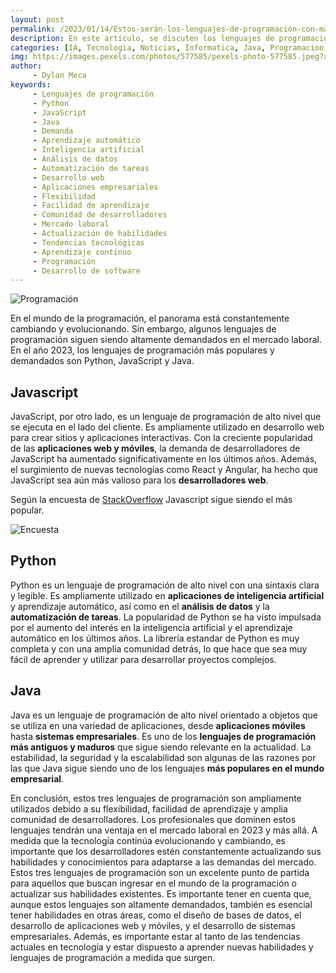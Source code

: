 ```yaml
---
layout: post
permalink: /2023/01/14/Estos-serán-los-lenguajes-de-programación-con-más-demanda-en-2023.html
description: En este artículo, se discuten los lenguajes de programación más demandados en el año 2023; Python, JavaScript y Java. Se detallan las razones por las que estos lenguajes son populares y ampliamente utilizados en aplicaciones de inteligencia artificial, aprendizaje automático, análisis de datos, automatización de tareas, desarrollo web y desarrollo de aplicaciones empresariales. Además, se destaca la importancia de actualizar constantemente las habilidades de los desarrolladores para adaptarse a las demandas del mercado.
categories: [IA, Tecnologia, Noticias, Informatica, Java, Programacion, Python, Javascript]
img: https://images.pexels.com/photos/577585/pexels-photo-577585.jpeg?auto=compress&cs=tinysrgb&w=1260&h=750&dpr=1
author: 
     - Dylan Meca
keywords:
     - Lenguajes de programación
     - Python
     - JavaScript
     - Java
     - Demanda
     - Aprendizaje automático
     - Inteligencia artificial
     - Análisis de datos
     - Automatización de tareas
     - Desarrollo web
     - Aplicaciones empresariales
     - Flexibilidad
     - Facilidad de aprendizaje
     - Comunidad de desarrolladores
     - Mercado laboral
     - Actualización de habilidades
     - Tendencias tecnológicas
     - Aprendizaje continuo
     - Programación
     - Desarrollo de software
---
```


![Programación](https://images.pexels.com/photos/577585/pexels-photo-577585.jpeg?auto=compress&cs=tinysrgb&w=1260&h=750&dpr=1)

En el mundo de la programación, el panorama está constantemente cambiando y evolucionando. Sin embargo, algunos lenguajes de programación siguen siendo altamente demandados en el mercado laboral. En el año 2023, los lenguajes de programación más populares y demandados son Python, JavaScript y Java.

## Javascript

JavaScript, por otro lado, es un lenguaje de programación de alto nivel que se ejecuta en el lado del cliente. Es ampliamente utilizado en desarrollo web para crear sitios y aplicaciones interactivas. Con la creciente popularidad de las **aplicaciones web y móviles**, la demanda de desarrolladores de JavaScript ha aumentado significativamente en los últimos años. Además, el surgimiento de nuevas tecnologías como React y Angular, ha hecho que JavaScript sea aún más valioso para los **desarrolladores web**.

Según la encuesta de [StackOverflow](https://survey.stackoverflow.co/2022/#most-popular-technologies-language) Javascript sigue siendo el más popular.

![Encuesta](https://dylanmeca.github.io/assets/img/encuesta-stackoverflow2022.png)

## Python

Python es un lenguaje de programación de alto nivel con una sintaxis clara y legible. Es ampliamente utilizado en **aplicaciones de inteligencia artificial** y aprendizaje automático, así como en el **análisis de datos** y la **automatización de tareas**. La popularidad de Python se ha visto impulsada por el aumento del interés en la inteligencia artificial y el aprendizaje automático en los últimos años. La librería estandar de Python es muy completa y con una amplia comunidad detrás, lo que hace que sea muy fácil de aprender y utilizar para desarrollar proyectos complejos.

## Java

Java es un lenguaje de programación de alto nivel orientado a objetos que se utiliza en una variedad de aplicaciones, desde **aplicaciones móviles** hasta **sistemas empresariales**. Es uno de los **lenguajes de programación más antiguos y maduros** que sigue siendo relevante en la actualidad. La estabilidad, la seguridad y la escalabilidad son algunas de las razones por las que Java sigue siendo uno de los lenguajes **más populares en el mundo empresarial**.

En conclusión, estos tres lenguajes de programación son ampliamente utilizados debido a su flexibilidad, facilidad de aprendizaje y amplia comunidad de desarrolladores. Los profesionales que dominen estos lenguajes tendrán una ventaja en el mercado laboral en 2023 y más allá. A medida que la tecnología continúa evolucionando y cambiando, es importante que los desarrolladores estén constantemente actualizando sus habilidades y conocimientos para adaptarse a las demandas del mercado. Estos tres lenguajes de programación son 
un excelente punto de partida para aquellos que buscan ingresar en el mundo de la programación o actualizar sus habilidades existentes. Es importante tener en cuenta que, aunque estos lenguajes son altamente demandados, también es esencial tener habilidades en otras áreas, como el diseño de bases de datos, el desarrollo de aplicaciones web y móviles, y el desarrollo de sistemas empresariales. Además, es importante estar al tanto de las tendencias actuales en tecnología y estar dispuesto a aprender nuevas habilidades y lenguajes de programación a medida que surgen.
